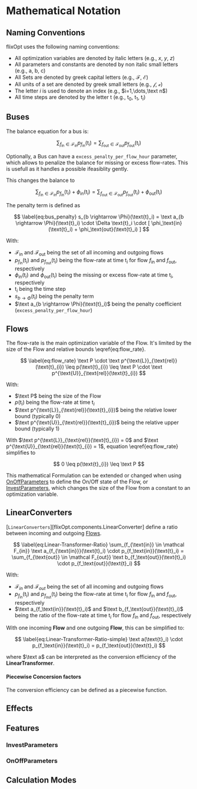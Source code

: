 
# Mathematical Notation

## Naming Conventions

flixOpt uses the following naming conventions:

- All optimization variables are denoted by italic letters (e.g., $x$, $y$, $z$)
- All parameters and constants are denoted by non italic small letters (e.g., $\text{a}$, $\text{b}$, $\text{c}$)
- All Sets are denoted by greek capital letters (e.g., $\mathcal{F}$, $\mathcal{E}$)
- All units of a set are denoted by greek small letters (e.g., $\mathcal{f}$, $\mathcal{e}$)
- The letter $i$ is used to denote an index (e.g., $i=1,\dots,\text n$)
- All time steps are denoted by the letter $\text{t}$ (e.g., $\text{t}_0$, $\text{t}_1$, $\text{t}_i$)

## Buses

The balance equation for a bus is:

$$ \label{eq:bus_balance}
  \sum_{f_\text{in} \in \mathcal{F}_\text{in}} p_{f_\text{in}}(\text{t}_i) =
  \sum_{f_\text{out} \in \mathcal{F}_\text{out}} p_{f_\text{out}}(\text{t}_i)
$$

Optionally, a Bus can have a `excess_penalty_per_flow_hour` parameter, which allows to penalize the balance for missing or excess flow-rates.
This is usefull as it handles a possible ifeasiblity gently.

This changes the balance to

$$ \label{eq:bus_balance-excess}
  \sum_{f_\text{in} \in \mathcal{F}_\text{in}} p_{f_ \text{in}}(\text{t}_i) + \phi_\text{in}(\text{t}_i) =
  \sum_{f_\text{out} \in \mathcal{F}_\text{out}} p_{f_\text{out}}(\text{t}_i) + \phi_\text{out}(\text{t}_i)
$$

The penalty term is defined as

$$ \label{eq:bus_penalty}
  s_{b \rightarrow \Phi}(\text{t}_i) =
      \text a_{b \rightarrow \Phi}(\text{t}_i) \cdot \Delta \text{t}_i
      \cdot [ \phi_\text{in}(\text{t}_i) + \phi_\text{out}(\text{t}_i) ]
$$

With:

- $\mathcal{F}_\text{in}$ and $\mathcal{F}_\text{out}$ being the set of all incoming and outgoing flows
- $p_{f_\text{in}}(\text{t}_i)$ and $p_{f_\text{out}}(\text{t}_i)$ being the flow-rate at time $\text{t}_i$ for flow $f_\text{in}$ and $f_\text{out}$, respectively
- $\phi_\text{in}(\text{t}_i)$ and $\phi_\text{out}(\text{t}_i)$ being the missing or excess flow-rate at time $\text{t}_i$, respectively
- $\text{t}_i$ being the time step
- $s_{b \rightarrow \Phi}(\text{t}_i)$ being the penalty term
- $\text a_{b \rightarrow \Phi}(\text{t}_i)$ being the penalty coefficient (`excess_penalty_per_flow_hour`)

## Flows

The flow-rate is the main optimization variable of the Flow. It's limited by the size of the Flow and relative bounds \eqref{eq:flow_rate}.

$$ \label{eq:flow_rate}
    \text P \cdot \text p^{\text{L}}_{\text{rel}}(\text{t}_{i})
    \leq p(\text{t}_{i}) \leq
    \text P \cdot \text p^{\text{U}}_{\text{rel}}(\text{t}_{i})
$$

With:

- $\text P$ being the size of the Flow
- $p(\text{t}_{i})$ being the flow-rate at time $\text{t}_{i}$
- $\text p^{\text{L}}_{\text{rel}}(\text{t}_{i})$ being the relative lower bound (typically 0)
- $\text p^{\text{U}}_{\text{rel}}(\text{t}_{i})$ being the relative upper bound (typically 1)

With $\text p^{\text{L}}_{\text{rel}}(\text{t}_{i}) = 0$ and $\text p^{\text{U}}_{\text{rel}}(\text{t}_{i}) = 1$,
equation \eqref{eq:flow_rate} simplifies to

$$
    0 \leq p(\text{t}_{i}) \leq \text P
$$


This mathematical Formulation can be extended or changed when using [OnOffParameters](#omoffparameters)
to define the On/Off state of the Flow, or [InvestParameters](#investments),
which changes the size of the Flow from a constant to an optimization variable.

## LinearConverters
[`LinearConverters`][flixOpt.components.LinearConverter] define a ratio between incoming and outgoing [Flows](#flows).

$$ \label{eq:Linear-Transformer-Ratio}
    \sum_{f_{\text{in}} \in \mathcal F_{in}} \text a_{f_{\text{in}}}(\text{t}_i) \cdot p_{f_\text{in}}(\text{t}_i) = \sum_{f_{\text{out}} \in \mathcal F_{out}}  \text b_{f_\text{out}}(\text{t}_i) \cdot p_{f_\text{out}}(\text{t}_i)
$$

With:

- $\mathcal F_{in}$ and $\mathcal F_{out}$ being the set of all incoming and outgoing flows
- $p_{f_\text{in}}(\text{t}_i)$ and $p_{f_\text{out}}(\text{t}_i)$ being the flow-rate at time $\text{t}_i$ for flow $f_\text{in}$ and $f_\text{out}$, respectively
- $\text a_{f_\text{in}}(\text{t}_i)$ and $\text b_{f_\text{out}}(\text{t}_i)$ being the ratio of the flow-rate at time $\text{t}_i$ for flow $f_\text{in}$ and $f_\text{out}$, respectively

With one incoming **Flow** and one outgoing **Flow**, this can be simplified to: 

$$ \label{eq:Linear-Transformer-Ratio-simple}
    \text a(\text{t}_i) \cdot p_{f_\text{in}}(\text{t}_i) = p_{f_\text{out}}(\text{t}_i)
$$

where $\text a$ can be interpreted as the conversion efficiency of the **LinearTransformer**.
#### Piecewise Concersion factors
The conversion efficiency can be defined as a piecewise function.

## Effects
## Features
### InvestParameters
### OnOffParameters

## Calculation Modes